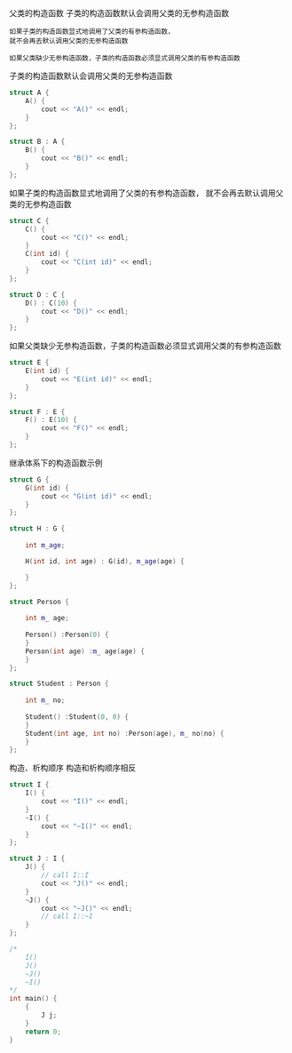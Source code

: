 

父类的构造函数
    子类的构造函数默认会调用父类的无参构造函数
    
    如果子类的构造函数显式地调用了父类的有参构造函数，
    就不会再去默认调用父类的无参构造函数
    
    如果父类缺少无参构造函数，子类的构造函数必须显式调用父类的有参构造函数



子类的构造函数默认会调用父类的无参构造函数

```cpp
struct A {
	A() {
		cout << "A()" << endl;
	}
};

struct B : A {
	B() {
		cout << "B()" << endl;
	}
};
```


如果子类的构造函数显式地调用了父类的有参构造函数，
就不会再去默认调用父类的无参构造函数

```cpp
struct C {
	C() {
		cout << "C()" << endl;
	}
	C(int id) {
		cout << "C(int id)" << endl;
	}
};

struct D : C {
	D() : C(10) {
		cout << "D()" << endl;
	}
};
```



如果父类缺少无参构造函数，子类的构造函数必须显式调用父类的有参构造函数

```cpp
struct E {
	E(int id) {
		cout << "E(int id)" << endl;
	}
};

struct F : E {
	F() : E(10) {
		cout << "F()" << endl;
	}
};
```




继承体系下的构造函数示例

```cpp
struct G {
	G(int id) {
		cout << "G(int id)" << endl;
	}
};

struct H : G {
	
	int m_age;

	H(int id, int age) : G(id), m_age(age) {

	}
};
```




```cpp
struct Person {
    
    int m_ age;
    
    Person() :Person(0) {
    }
    Person(int age) :m_ age(age) {
    }
};

struct Student : Person {
    
    int m_ no;
    
    Student() :Student(0, 0) {
    }
    Student(int age, int no) :Person(age), m_ no(no) {
    }
};
```




构造、析构顺序
    构造和析构顺序相反

```cpp
struct I {
	I() {
		cout << "I()" << endl;
	}
	~I() {
		cout << "~I()" << endl;
	}
};

struct J : I {
	J() {
		// call I::I
		cout << "J()" << endl;
	}
	~J() {
		cout << "~J()" << endl;
		// call I::~I
	}
};

/*
    I()
    J()
    ~J()
    ~I()
*/
int main() {
	{
		J j;
	}
	return 0;
}
```


